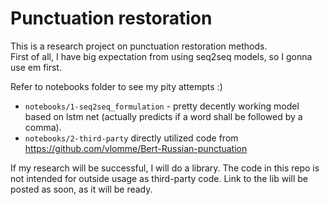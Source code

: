 # Punctuation restoration

This is a research project on punctuation restoration methods.  
First of all, I have big expectation from using seq2seq models, so I gonna use em first.

Refer to notebooks folder to see my pity attempts :)
- `notebooks/1-seq2seq_formulation`  - pretty decently working model based on lstm net (actually predicts if a word shall be followed by a comma).
- `notebooks/2-third-party` directly utilized code from https://github.com/vlomme/Bert-Russian-punctuation

If my research will be successful, I will do a library. The code in this repo is not intended for outside usage as third-party code. Link to the lib will be posted as soon, as it will be ready.